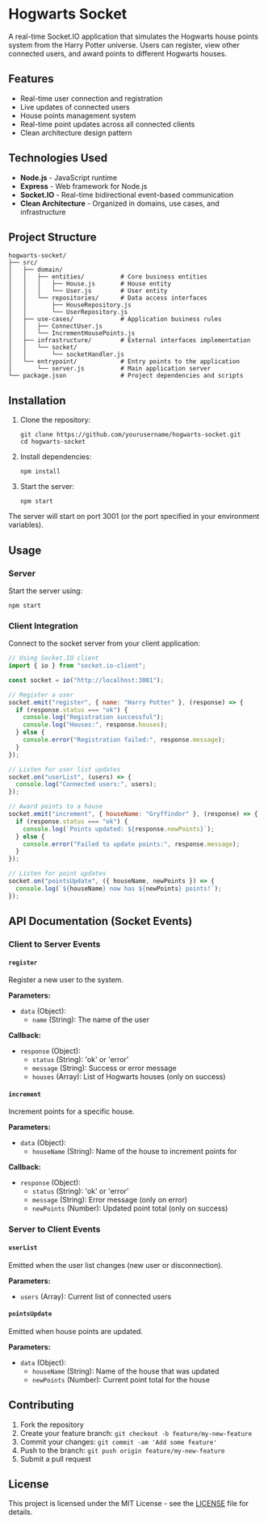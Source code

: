 # Hogwarts Socket

A real-time Socket.IO application that simulates the Hogwarts house points system from the Harry Potter universe. Users can register, view other connected users, and award points to different Hogwarts houses.

## Features

- Real-time user connection and registration
- Live updates of connected users
- House points management system
- Real-time point updates across all connected clients
- Clean architecture design pattern

## Technologies Used

- **Node.js** - JavaScript runtime
- **Express** - Web framework for Node.js
- **Socket.IO** - Real-time bidirectional event-based communication
- **Clean Architecture** - Organized in domains, use cases, and infrastructure

## Project Structure

```
hogwarts-socket/
├── src/
│   ├── domain/
│   │   ├── entities/          # Core business entities
│   │   │   ├── House.js       # House entity
│   │   │   └── User.js        # User entity
│   │   └── repositories/      # Data access interfaces
│   │       ├── HouseRepository.js
│   │       └── UserRepository.js
│   ├── use-cases/             # Application business rules
│   │   ├── ConnectUser.js
│   │   └── IncrementHousePoints.js
│   ├── infrastructure/        # External interfaces implementation
│   │   └── socket/
│   │       └── socketHandler.js
│   └── entrypoint/            # Entry points to the application
│       └── server.js          # Main application server
└── package.json               # Project dependencies and scripts
```

## Installation

1. Clone the repository:

   ```
   git clone https://github.com/yourusername/hogwarts-socket.git
   cd hogwarts-socket
   ```

2. Install dependencies:

   ```
   npm install
   ```

3. Start the server:
   ```
   npm start
   ```

The server will start on port 3001 (or the port specified in your environment variables).

## Usage

### Server

Start the server using:

```
npm start
```

### Client Integration

Connect to the socket server from your client application:

```javascript
// Using Socket.IO client
import { io } from "socket.io-client";

const socket = io("http://localhost:3001");

// Register a user
socket.emit("register", { name: "Harry Potter" }, (response) => {
  if (response.status === "ok") {
    console.log("Registration successful");
    console.log("Houses:", response.houses);
  } else {
    console.error("Registration failed:", response.message);
  }
});

// Listen for user list updates
socket.on("userList", (users) => {
  console.log("Connected users:", users);
});

// Award points to a house
socket.emit("increment", { houseName: "Gryffindor" }, (response) => {
  if (response.status === "ok") {
    console.log(`Points updated: ${response.newPoints}`);
  } else {
    console.error("Failed to update points:", response.message);
  }
});

// Listen for point updates
socket.on("pointsUpdate", ({ houseName, newPoints }) => {
  console.log(`${houseName} now has ${newPoints} points!`);
});
```

## API Documentation (Socket Events)

### Client to Server Events

#### `register`

Register a new user to the system.

**Parameters:**

- `data` (Object):
  - `name` (String): The name of the user

**Callback:**

- `response` (Object):
  - `status` (String): 'ok' or 'error'
  - `message` (String): Success or error message
  - `houses` (Array): List of Hogwarts houses (only on success)

#### `increment`

Increment points for a specific house.

**Parameters:**

- `data` (Object):
  - `houseName` (String): Name of the house to increment points for

**Callback:**

- `response` (Object):
  - `status` (String): 'ok' or 'error'
  - `message` (String): Error message (only on error)
  - `newPoints` (Number): Updated point total (only on success)

### Server to Client Events

#### `userList`

Emitted when the user list changes (new user or disconnection).

**Parameters:**

- `users` (Array): Current list of connected users

#### `pointsUpdate`

Emitted when house points are updated.

**Parameters:**

- `data` (Object):
  - `houseName` (String): Name of the house that was updated
  - `newPoints` (Number): Current point total for the house

## Contributing

1. Fork the repository
2. Create your feature branch: `git checkout -b feature/my-new-feature`
3. Commit your changes: `git commit -am 'Add some feature'`
4. Push to the branch: `git push origin feature/my-new-feature`
5. Submit a pull request

## License

This project is licensed under the MIT License - see the [LICENSE](LICENSE) file for details.
